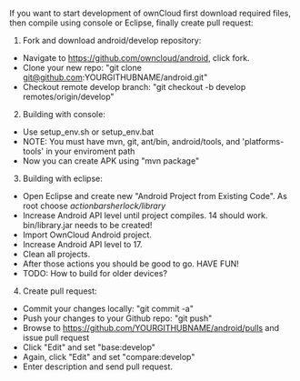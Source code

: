   
  If you want to start development of ownCloud first download required files, then compile using console or Eclipse, finally create pull request:
  
  1. Fork and download android/develop repository:
  
  -  Navigate to https://github.com/owncloud/android, click fork.
  -  Clone your new repo: "git clone git@github.com:YOURGITHUBNAME/android.git"
  -  Checkout remote develop branch: "git checkout -b develop remotes/origin/develop"

  2. Building with console:

  -  Use setup_env.sh or setup_env.bat
  -  NOTE: You must have mvn, git, ant/bin, android/tools, and 'platforms-tools' in your enviroment path
  -  Now you can create APK using "mvn package"
  
  3. Building with eclipse:

  -  Open Eclipse and create new "Android Project from Existing Code". As root choose *actionbarsherlock/library*
  -  Increase Android API level until project compiles. 14 should work. bin/library.jar needs to be created!
  -  Import OwnCloud Android project.
  -  Increase Android API level to 17.
  -  Clean all projects.
  -  After those actions you should be good to go. HAVE FUN!
  -  TODO: How to build for older devices?
  
  4. Create pull request:
  
  -  Commit your changes locally: "git commit -a"
  -  Push your changes to your Github repo: "git push"
  -  Browse to https://github.com/YOURGITHUBNAME/android/pulls and issue pull request
  -  Click "Edit" and set "base:develop"
  -  Again, click "Edit" and set "compare:develop"
  -  Enter description and send pull request.





